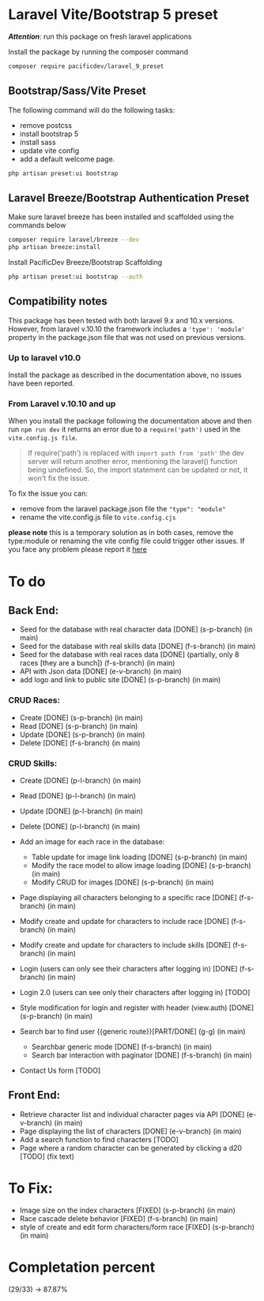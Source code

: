 # Laravel Vite/Bootstrap 5 preset

**_Attention_**: run this package on fresh laravel applications

Install the package by running the composer command

```bash
composer require pacificdev/laravel_9_preset
```

## Bootstrap/Sass/Vite Preset

The following command will do the following tasks:

-   remove postcss
-   install bootstrap 5
-   install sass
-   update vite config
-   add a default welcome page.

```bash
php artisan preset:ui bootstrap
```

## Laravel Breeze/Bootstrap Authentication Preset

Make sure laravel breeze has been installed and scaffolded using the commands below

```bash
composer require laravel/breeze --dev
php artisan breeze:install
```

Install PacificDev Breeze/Bootstrap Scaffolding

```bash
php artisan preset:ui bootstrap --auth

```

## Compatibility notes

This package has been tested with both laravel 9.x and 10.x versions.
However, from laravel v.10.10 the framework includes a `'type': 'module'` property in the package.json file that was not used on previous versions.

### Up to laravel v10.0

Install the package as described in the documentation above, no issues have been reported.

### From Laravel v.10.10 and up

When you install the package following the documentation above and then run `npm run dev` it returns an error due to a `require('path')` used in the `vite.config.js file`.

> If require('path') is replaced with `import path from 'path'` the dev server will return another error, mentioning the laravel() function being undefined. So, the import statement can be updated or not, it won't fix the issue.

To fix the issue you can:

-   remove from the laravel package.json file the `"type": "module"`
-   rename the vite.config.js file to `vite.config.cjs`

**please note** this is a temporary solution as in both cases, remove the type:module or renaming the vite config file could trigger other issues. If you face any problem please report it [here](https://github.com/fabiopacificicom/laravel-9-preset/issues)

# To do

## Back End:

- Seed for the database with real character data [DONE] (s-p-branch) (in main)
- Seed for the database with real skills data [DONE] (f-s-branch) (in main)
- Seed for the database with real races data [DONE] (partially, only 8 races [they are a bunch]) (f-s-branch) (in main)
- API with Json data [DONE] (e-v-branch) (in main)
- add logo and link to public site [DONE] (s-p-branch) (in main)

### CRUD Races:
- Create [DONE] (s-p-branch) (in main)
- Read [DONE] (s-p-branch) (in main)
- Update [DONE] (s-p-branch) (in main)
- Delete [DONE] (f-s-branch) (in main)

### CRUD Skills:
- Create [DONE] (p-l-branch) (in main)
- Read   [DONE] (p-l-branch) (in main)
- Update [DONE] (p-l-branch) (in main)
- Delete [DONE] (p-l-branch) (in main)

-   Add an image for each race in the database:

    -    Table update for image link loading [DONE] (s-p-branch) (in main)
    -    Modify the race model to allow image loading [DONE] (s-p-branch) (in main)
    -    Modify CRUD for images [DONE] (s-p-branch) (in main)

-   Page displaying all characters belonging to a specific race [DONE] (f-s-branch) (in main)
-   Modify create and update for characters to include race [DONE] (f-s-branch) (in main)
-   Modify create and update for characters to include skills [DONE] (f-s-branch) (in main)

-   Login (users can only see their characters after logging in) [DONE] (f-s-branch) (in main)
-   Login 2.0 (users can see only their characters after logging in) [TODO]
-   Style modification for login and register with header (view.auth) [DONE] (s-p-branch) (in main)

-   Search bar to find user {{generic route}}[PART/DONE] (g-g) (in main)
    -    Searchbar generic mode [DONE] (f-s-branch) (in main)
    -    Search bar interaction with paginator [DONE] (f-s-branch) (in main)
-   Contact Us form [TODO]

## Front End:

-   Retrieve character list and individual character pages via API [DONE] (e-v-branch) (in main)
-   Page displaying the list of characters [DONE] (e-v-branch) (in main)
-   Add a search function to find characters [TODO]
-   Page where a random character can be generated by clicking a d20 [TODO] (fix text)

# To Fix:

-   Image size on the index characters [FIXED] (s-p-branch) (in main)
-   Race cascade delete behavior [FIXED] (f-s-branch) (in main)
-   style of create and edit form characters/form race [FIXED] (s-p-branch)  (in main)

# Completation percent

(29/33) -> 87.87%
